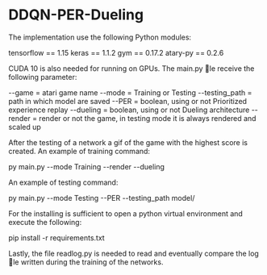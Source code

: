 # DDQN-PER-Dueling

The implementation use the following Python modules:

tensorflow == 1.15
keras == 1.1.2
gym == 0.17.2
atary-py == 0.2.6

CUDA 10 is also needed for running on GPUs. The main.py le receive the following parameter:

--game = atari game name
--mode = Training or Testing
--testing_path = path in which model are saved
--PER = boolean, using or not Prioritized experience replay
--dueling = boolean, using or not Dueling architecture
--render = render or not the game, in testing mode it is always rendered and scaled up

After the testing of a network a gif of the game with the highest score is created. An example
of training command:

py main.py --mode Training --render --dueling

An example of testing command:

py main.py --mode Testing --PER --testing_path model/

For the installing is sufficient to open a python virtual environment and execute the following:

pip install -r requirements.txt

Lastly, the file readlog.py is needed to read and eventually compare the log le written during
the training of the networks.
